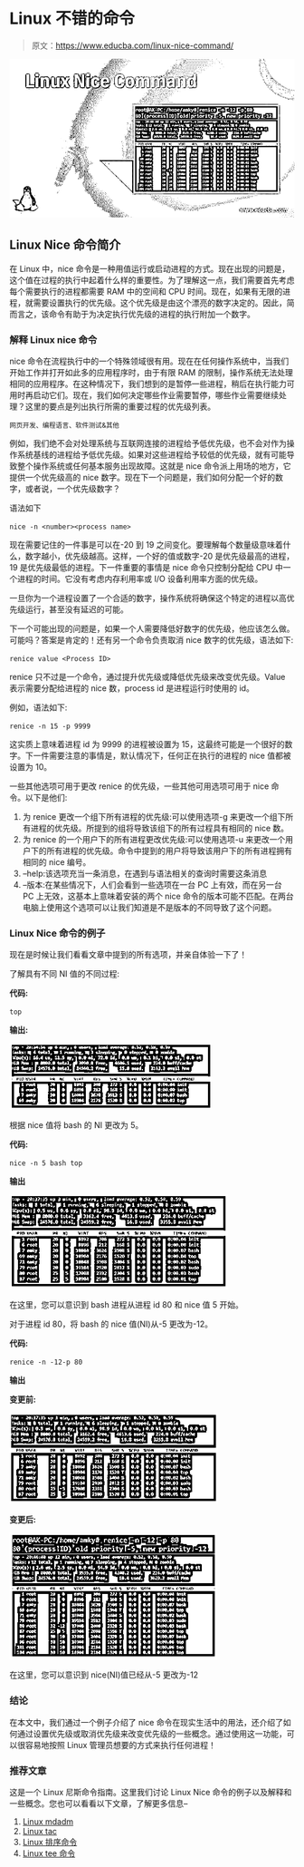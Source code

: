# Linux 不错的命令

> 原文：<https://www.educba.com/linux-nice-command/>

![Linux Nice Command](img/284e27400a0026f62fed4a9fec41e046.png)



## Linux Nice 命令简介

在 Linux 中，nice 命令是一种用值运行或启动进程的方式。现在出现的问题是，这个值在过程的执行中起着什么样的重要性。为了理解这一点，我们需要首先考虑每个需要执行的进程都需要 RAM 中的空间和 CPU 时间。现在，如果有无限的进程，就需要设置执行的优先级。这个优先级是由这个漂亮的数字决定的。因此，简而言之，该命令有助于为决定执行优先级的进程的执行附加一个数字。

### 解释 Linux nice 命令

nice 命令在流程执行中的一个特殊领域很有用。现在在任何操作系统中，当我们开始工作并打开如此多的应用程序时，由于有限 RAM 的限制，操作系统无法处理相同的应用程序。在这种情况下，我们想到的是暂停一些进程，稍后在执行能力可用时再启动它们。现在，我们如何决定哪些作业需要暂停，哪些作业需要继续处理？这里的要点是列出执行所需的重要过程的优先级列表。

<small>网页开发、编程语言、软件测试&其他</small>

例如，我们绝不会对处理系统与互联网连接的进程给予低优先级，也不会对作为操作系统基线的进程给予低优先级。如果对这些进程给予较低的优先级，就有可能导致整个操作系统或任何基本服务出现故障。这就是 nice 命令派上用场的地方，它提供一个优先级高的 nice 数字。现在下一个问题是，我们如何分配一个好的数字，或者说，一个优先级数字？

语法如下

`nice -n <number><process name>`

现在需要记住的一件事是<number>可以在-20 到 19 之间变化。要理解每个数量级意味着什么，数字越小，优先级越高。这样，一个好的值或数字-20 是优先级最高的进程，19 是优先级最低的进程。下一件重要的事情是 nice 命令只控制分配给 CPU 中一个进程的时间。它没有考虑内存利用率或 I/O 设备利用率方面的优先级。</number>

一旦你为一个进程设置了一个合适的数字，操作系统将确保这个特定的进程以高优先级运行，甚至没有延迟的可能。

下一个可能出现的问题是，如果一个人需要降低好数字的优先级，他应该怎么做。可能吗？答案是肯定的！还有另一个命令负责取消 nice 数字的优先级，语法如下:

`renice value <Process ID>`

renice 只不过是一个命令，通过提升优先级或降低优先级来改变优先级。Value 表示需要分配给进程的 nice 数，process id 是进程运行时使用的 id。

例如，语法如下:

`renice -n 15 -p 9999`

这实质上意味着进程 id 为 9999 的进程被设置为 15，这最终可能是一个很好的数字。下一件需要注意的事情是，默认情况下，任何正在执行的进程的 nice 值都被设置为 10。

一些其他选项可用于更改 renice 的优先级，一些其他可用选项可用于 nice 命令。以下是他们:

1.  为 renice 更改一个组下所有进程的优先级:可以使用选项-g <group name="">来更改一个组下所有进程的优先级。所提到的组将导致该组下的所有过程具有相同的 nice 数。</group>
2.  为 renice 的一个用户下的所有进程更改优先级:可以使用选项-u <name of="" user="">来更改一个用户下的所有进程的优先级。命令中提到的用户将导致该用户下的所有进程拥有相同的 nice 编号。</name>
3.  –help:该选项充当一条消息，在遇到与语法相关的查询时需要这条消息
4.  –版本:在某些情况下，人们会看到一些选项在一台 PC 上有效，而在另一台 PC 上无效，这基本上意味着安装的两个 nice 命令的版本可能不匹配。在两台电脑上使用这个选项可以让我们知道是不是版本的不同导致了这个问题。

### Linux Nice 命令的例子

现在是时候让我们看看文章中提到的所有选项，并亲自体验一下了！

了解具有不同 NI 值的不同过程:

**代码:**

`top`

**输出:**

![Linux Nice command output 1](img/bb3ec14f76bbb2fdec375f7189c4d478.png)



根据 nice 值将 bash 的 NI 更改为 5。

**代码:**

`nice -n 5 bash
top`

**输出**

![Linux Nice command output 2](img/9fd96771ae521ad08247fc585a34f09f.png)



在这里，您可以意识到 bash 进程从进程 id 80 和 nice 值 5 开始。

对于进程 id 80，将 bash 的 nice 值(NI)从-5 更改为-12。

**代码:**

`renice -n -12-p 80`

**输出**

**变更前:**

![output 3](img/d7e57522d46b7b59017904ac412dfbc1.png)



**变更后:**

![output 4](img/53093cd339ed0e1a12cea41499fd391c.png)



在这里，您可以意识到 nice(NI)值已经从-5 更改为-12

### 结论

在本文中，我们通过一个例子介绍了 nice 命令在现实生活中的用法，还介绍了如何通过设置优先级或取消优先级来改变优先级的一些概念。通过使用这一功能，可以很容易地按照 Linux 管理员想要的方式来执行任何进程！

### 推荐文章

这是一个 Linux 尼斯命令指南。这里我们讨论 Linux Nice 命令的例子以及解释和一些概念。您也可以看看以下文章，了解更多信息–

1.  [Linux mdadm](https://www.educba.com/linux-mdadm/)
2.  [Linux tac](https://www.educba.com/linux-tac/)
3.  [Linux 排序命令](https://www.educba.com/linux-sort-command/)
4.  [Linux tee 命令](https://www.educba.com/linux-tee-command/)





